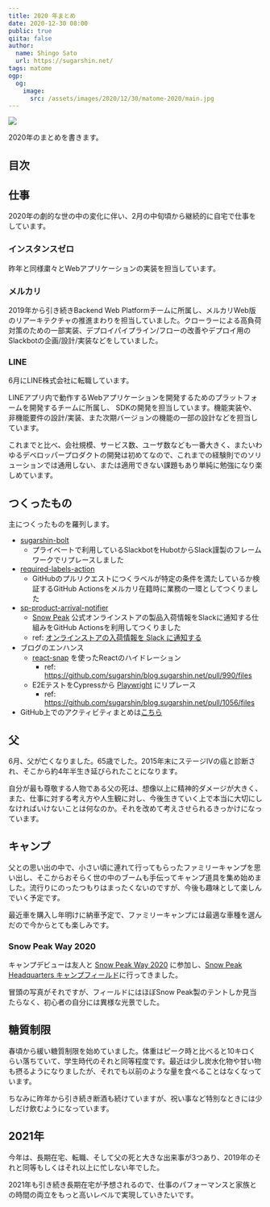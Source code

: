 ```yaml
---
title: 2020 年まとめ
date: 2020-12-30 08:00
public: true
qiita: false
author:
  name: Shingo Sato
  url: https://sugarshin.net/
tags: matome
ogp:
  og:
    image:
      src: /assets/images/2020/12/30/matome-2020/main.jpg
---
```


![](/assets/images/2020/12/30/matome-2020/main.jpg)

2020年のまとめを書きます。

## 目次

## 仕事

2020年の劇的な世の中の変化に伴い、2月の中旬頃から継続的に自宅で仕事をしています。

### インスタンスゼロ

昨年と同様粛々とWebアプリケーションの実装を担当しています。

### メルカリ

2019年から引き続きBackend Web Platformチームに所属し、メルカリWeb版のリアーキテクチャの推進まわりを担当していました。クローラーによる高負荷対策のための一部実装、デプロイパイプライン/フローの改善やデプロイ用のSlackbotの企画/設計/実装などをしていました。

### LINE

6月にLINE株式会社に転職しています。

LINEアプリ内で動作するWebアプリケーションを開発するためのプラットフォームを開発するチームに所属し、 SDKの開発を担当しています。機能実装や、非機能要件の設計/実装、また次期バージョンの機能の一部の設計などを担当しています。

これまでと比べ、会社規模、サービス数、ユーザ数なども一番大きく、またいわゆるデベロッパープロダクトの開発は初めてなので、これまでの経験則でのソリューションでは通用しない、または適用できない課題もあり単純に勉強になり楽しめています。

## つくったもの

主につくったものを羅列します。

- [sugarshin-bolt](https://github.com/sugarshin/sugarshin-bolt)
  - プライベートで利用しているSlackbotをHubotからSlack謹製のフレームワークでリプレースしました
- [required-labels-action](https://github.com/sugarshin/required-labels-action)
  - GitHubのプルリクエストにつくラベルが特定の条件を満たしているか検証するGitHub Actionsをメルカリ在籍時に業務の一環としてつくりました
- [sp-product-arrival-notifier](https://github.com/sugarshin/sp-product-arrival-notifier)
  - [Snow Peak](https://www.snowpeak.co.jp/) 公式オンラインストアの製品入荷情報をSlackに通知する仕組みをGitHub Actionsを利用してつくりました
  - ref: [オンラインストアの入荷情報を Slack に通知する](/2020/08/26/sp-product-arrival-notifier/)
- ブログのエンハンス
  - [react-snap](https://github.com/stereobooster/react-snap) を使ったReactのハイドレーション
    - ref: https://github.com/sugarshin/blog.sugarshin.net/pull/990/files
  - E2EテストをCypressから [Playwright](https://playwright.dev/) にリプレース
    - ref: https://github.com/sugarshin/blog.sugarshin.net/pull/1056/files
- GitHub上でのアクティビティまとめは[こちら](/search/?q=%5BMonthly%20report%5D%202020)

## 父

6月、父が亡くなりました。65歳でした。2015年末にステージIVの癌と診断され、そこから約4年半生き延びられたことになります。

自分が最も尊敬する人物である父の死は、想像以上に精神的ダメージが大きく、また、仕事に対する考え方や人生観に対し、今後生きていく上で本当に大切にしなければいけないことは何なのか。それを改めて考えさせられるきっかけになっています。

## キャンプ

父との思い出の中で、小さい頃に連れて行ってもらったファミリーキャンプを思い出し、そこからおそらく世の中のブームも手伝ってキャンプ道具を集め始めました。流行りにのったつもりはまったくないのですが、今後も趣味として楽しんでいく予定です。

最近車を購入し年明けに納車予定で、ファミリーキャンプには最適な車種を選んだので今からとても楽しみです。

### Snow Peak Way 2020

キャンプデビューは友人と [Snow Peak Way 2020](https://www.snowpeak.co.jp/event/spw/) に参加し、[Snow Peak Headquarters キャンプフィールド](https://sbs.snowpeak.co.jp/headquarters/camp/)に行ってきました。

冒頭の写真がそれですが、フィールドにはほぼSnow Peak製のテントしか見当たらなく、初心者の自分には異様な光景でした。

## 糖質制限

春頃から緩い糖質制限を始めていました。体重はピーク時と比べると10キロくらい落ちていて、学生時代のそれと同等程度です。最近は少し炭水化物や甘い物も摂るようになりましたが、それでも以前のような量を食べることはなくなっています。

ちなみに昨年から引き続き断酒も続けていますが、祝い事など特別なときには少しだけ飲むようになっています。

## 2021年

今年は、長期在宅、転職、そして父の死と大きな出来事が3つあり、2019年のそれと同等もしくはそれ以上に忙しない年でした。

2021年も引き続き長期在宅が予想されるので、仕事のパフォーマンスと家族との時間の両立をもっと高いレベルで実現していきたいです。
